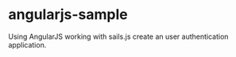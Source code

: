 # angularjs-sample
Using AngularJS working with sails.js create an user authentication application. 
